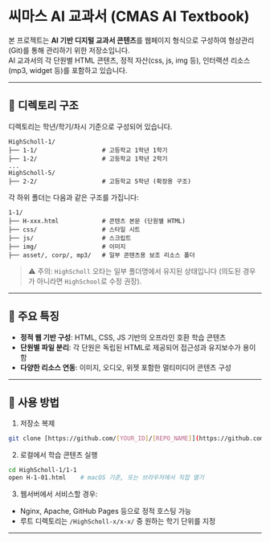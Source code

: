 # 씨마스 AI 교과서 (CMAS AI Textbook)

본 프로젝트는 **AI 기반 디지털 교과서 콘텐츠**를 웹페이지 형식으로 구성하여 형상관리(Git)를 통해 관리하기 위한 저장소입니다.  
AI 교과서의 각 단원별 HTML 콘텐츠, 정적 자산(css, js, img 등), 인터랙션 리소스(mp3, widget 등)를 포함하고 있습니다.

---

## 📁 디렉토리 구조

디렉토리는 학년/학기/차시 기준으로 구성되어 있습니다.

```
HighScholl-1/
├── 1-1/                  # 고등학교 1학년 1학기
├── 1-2/                  # 고등학교 1학년 2학기
...
HighScholl-5/
├── 2-2/                  # 고등학교 5학년 (확장용 구조)
```

각 하위 폴더는 다음과 같은 구조를 가집니다:

```
1-1/
├── H-xxx.html            # 콘텐츠 본문 (단원별 HTML)
├── css/                  # 스타일 시트
├── js/                   # 스크립트
├── img/                  # 이미지
├── asset/, corp/, mp3/   # 일부 콘텐츠용 보조 리소스 폴더
```

> ⚠️ 주의: `HighScholl` 오타는 일부 폴더명에서 유지된 상태입니다 (의도된 경우가 아니라면 `HighSchool`로 수정 권장).

---

## 🧠 주요 특징

- **정적 웹 기반 구성**: HTML, CSS, JS 기반의 오프라인 호환 학습 콘텐츠
- **단원별 파일 분리**: 각 단원은 독립된 HTML로 제공되어 접근성과 유지보수가 용이함
- **다양한 리소스 연동**: 이미지, 오디오, 위젯 포함한 멀티미디어 콘텐츠 구성

---

## 🚀 사용 방법

1. 저장소 복제
```bash
git clone [https://github.com/[YOUR_ID]/[REPO_NAME]](https://github.com/mack-00/AItextbook_project_EDIT1_250707.git
```

2. 로컬에서 학습 콘텐츠 실행
```bash
cd HighScholl-1/1-1
open H-1-01.html    # macOS 기준, 또는 브라우저에서 직접 열기
```

3. 웹서버에서 서비스할 경우:
- Nginx, Apache, GitHub Pages 등으로 정적 호스팅 가능
- 루트 디렉토리는 `/HighScholl-x/x-x/` 중 원하는 학기 단위를 지정

---


